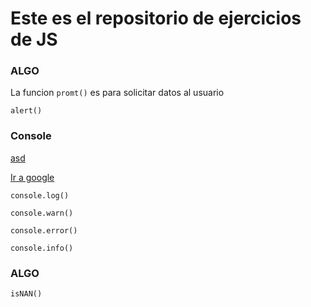 # Este es el repositorio de ejercicios de JS

### ALGO

La funcion `promt()` es para solicitar datos al usuario

`alert()`

### Console

[asd](asd.md)

[Ir a google](google.es)

`console.log()`

`console.warn()`

`console.error()`

`console.info()`

### ALGO

`isNAN()`
